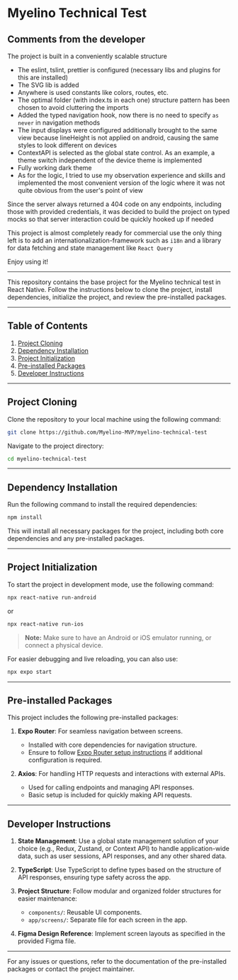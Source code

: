 # Myelino Technical Test

## Comments from the developer

The project is built in a conveniently scalable structure

- The eslint, tslint, prettier is configured (necessary libs and plugins for this are installed) 
- The SVG lib is added
- Anywhere is used constants like colors, routes, etc.
- The optimal folder (with index.ts in each one) structure pattern has been chosen to avoid cluttering the imports
- Added the typed navigation hook, now there is no need to specify `as never` in navigation methods
- The input displays were configured additionally brought to the same view because lineHeight is not applied on android, causing the same styles to look different on devices
- ContextAPI is selected as the global state control. As an example, a theme switch independent of the device theme is implemented
- Fully working dark theme
- As for the logic, I tried to use my observation experience and skills and implemented the most convenient version of the logic where it was not quite obvious from the user's point of view

Since the server always returned a 404 code on any endpoints, including those with provided credentials, it was decided to build the project on typed mocks so that server interaction could be quickly hooked up if needed

This project is almost completely ready for commercial use the only thing left is
to add an internationalization-framework such as `i18n` and a library for data fetching and state management like `React Query`


Enjoy using it!

---

This repository contains the base project for the Myelino technical test in React Native. Follow the instructions below to clone the project, install dependencies, initialize the project, and review the pre-installed packages.

---

## Table of Contents

1. [Project Cloning](#project-cloning)
2. [Dependency Installation](#dependency-installation)
3. [Project Initialization](#project-initialization)
4. [Pre-installed Packages](#pre-installed-packages)
5. [Developer Instructions](#developer-instructions)

---

## Project Cloning

Clone the repository to your local machine using the following command:

```bash
git clone https://github.com/Myelino-MVP/myelino-technical-test
```

Navigate to the project directory:

```bash
cd myelino-technical-test
```

---

## Dependency Installation

Run the following command to install the required dependencies:

```bash
npm install
```

This will install all necessary packages for the project, including both core dependencies and any pre-installed packages.

---

## Project Initialization

To start the project in development mode, use the following command:

```bash
npx react-native run-android
```

or

```bash
npx react-native run-ios
```

> **Note:** Make sure to have an Android or iOS emulator running, or connect a physical device.

For easier debugging and live reloading, you can also use:

```bash
npx expo start
```

---

## Pre-installed Packages

This project includes the following pre-installed packages:

1. **Expo Router**: For seamless navigation between screens.

   - Installed with core dependencies for navigation structure.
   - Ensure to follow [Expo Router setup instructions](https://docs.expo.dev/router/introduction/) if additional configuration is required.

2. **Axios**: For handling HTTP requests and interactions with external APIs.
   - Used for calling endpoints and managing API responses.
   - Basic setup is included for quickly making API requests.

---

## Developer Instructions

1. **State Management**: Use a global state management solution of your choice (e.g., Redux, Zustand, or Context API) to handle application-wide data, such as user sessions, API responses, and any other shared data.
2. **TypeScript**: Use TypeScript to define types based on the structure of API responses, ensuring type safety across the app.

3. **Project Structure**: Follow modular and organized folder structures for easier maintenance:

   - `components/`: Reusable UI components.
   - `app/screens/`: Separate file for each screen in the app.

4. **Figma Design Reference**: Implement screen layouts as specified in the provided Figma file.

---

For any issues or questions, refer to the documentation of the pre-installed packages or contact the project maintainer.
